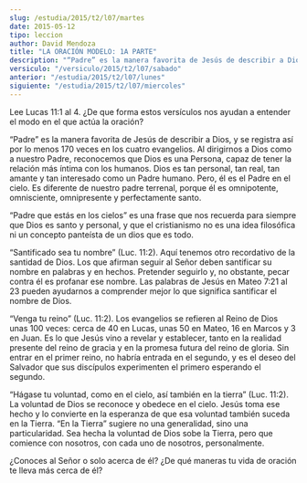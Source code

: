 ```yaml
---
slug: /estudia/2015/t2/l07/martes
date: 2015-05-12
tipo: leccion
author: David Mendoza
title: "LA ORACIÓN MODELO: 1A PARTE"
description: "“Padre” es la manera favorita de Jesús de describir a Dios, y se registra así por lo menos 170 veces en los cuatro evangelios. Al dirigirnos a Dios como a nuestro Padre, reconocemos que Dios es una Persona, capaz de tener la relación más íntima con los humanos. Dios es tan personal, tan real, tan amante y tan interesado como un Padre humano."
versiculo: "/versiculo/2015/t2/l07/sabado"
anterior: "/estudia/2015/t2/l07/lunes"
siguiente: "/estudia/2015/t2/l07/miercoles"
---
```


Lee Lucas 11:1 al 4. ¿De que forma estos versículos nos ayudan a entender el modo en el que actúa la oración?

“Padre” es la manera favorita de Jesús de describir a Dios, y se registra así por lo menos 170 veces en los cuatro evangelios. Al dirigirnos a Dios como a nuestro Padre, reconocemos que Dios es una Persona, capaz de tener la relación más íntima con los humanos. Dios es tan personal, tan real, tan amante y tan interesado como un Padre humano. Pero, él es el Padre en el cielo. Es diferente de nuestro padre terrenal, porque él es omnipotente, omnisciente, omnipresente y perfectamente santo.

“Padre que estás en los cielos” es una frase que nos recuerda para siempre que Dios es santo y personal, y que el cristianismo no es una idea filosófica ni un concepto panteísta de un dios que es todo.

“Santificado sea tu nombre” (Luc. 11:2). Aquí tenemos otro recordativo de la santidad de Dios. Los que afirman seguir al Señor deben santificar su nombre en palabras y en hechos. Pretender seguirlo y, no obstante, pecar contra él es profanar ese nombre. Las palabras de Jesús en Mateo 7:21 al 23 pueden ayudarnos a comprender mejor lo que significa santificar el nombre de Dios.

“Venga tu reino” (Luc. 11:2). Los evangelios se refieren al Reino de Dios unas 100 veces: cerca de 40 en Lucas, unas 50 en Mateo, 16 en Marcos y 3 en Juan. Es lo que Jesús vino a revelar y establecer, tanto en la realidad presente del reino de gracia y en la promesa futura del reino de gloria. Sin entrar en el primer reino, no habría entrada en el segundo, y es el deseo del Salvador que sus discípulos experimenten el primero esperando el segundo.

“Hágase tu voluntad, como en el cielo, así también en la tierra” (Luc. 11:2). La voluntad de Dios se reconoce y obedece en el cielo. Jesús toma ese hecho y lo convierte en la esperanza de que esa voluntad también suceda en la Tierra. “En la Tierra” sugiere no una generalidad, sino una particularidad. Sea hecha la voluntad de Dios sobe la Tierra, pero que comience con nosotros, con cada uno de nosotros, personalmente.

¿Conoces al Señor o solo acerca de él? ¿De qué maneras tu vida de oración te lleva más cerca de él?
